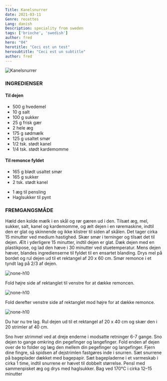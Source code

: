 ```yaml
---
Title: Kanelsnurrer
date: 2021-03-11
Genre: recettes
Lang: danish
Description: speciality from sweden
tags: ['brioche', 'swedish']
author: fred
hero: "04"
herotitle: "Ceci est un test"
herosubtitle: "Ceci est un subtitle"
author: fred 
---
```


![Kanelsnurrer](/pix/kanelsnurrer.jpg)

### INGREDIENSER



#### Til dejen

- 500 g hvedemel
- 10 g salt
- 100 g sukker
- 25 g frisk gær
- 2 hele æg
- 175 g sødmælk
- 125 g usaltet smør
- 1/2 tsk. stødt kanel
- 1/4 tsk. stødt kardemomme

#### Til remonce fyldet

- 165 g blødt usaltet smør
- 165 g sukker
- 2 tsk. stødt kanel
>
- 1 æg til pensling
- Haglsukker til pynt

### FREMGANGSMÅDE

Hæld den kolde mælk i en skål og rør gæren ud i den.
Tilsæt æg, mel, sukker, salt, kanel og kardemomme, og ælt dejen i en røremaskine, indtil den er glat og skinnende og ikke klistrer til siden af skålen.
Det tager cirka 15 minutter ved medium hastighed.
Skær smør i terninger og tilsæt det til dejen.
Ælt i yderligere 15 minutter, indtil dejen er glat.
Dæk dejen med en plastikpose, og lad den hæve i 30 minutter ved stuetemperatur.
Mens dejen hæver, blandes ingredienserne til fyldet til en ensartet blanding.
Drys mel på bordet og rul dejen ud til et rektangel af 20 x 60 cm.
Smør remonce i et tyndt lag på 2/3 af dejen.

![](/home/fred/.repo/traductions/recettes/images/brioche_snur1.png "none-h10")


Fold højre side af rektanglet til venstre for at dække remoncen.

![](/home/fred/.repo/traductions/recettes/images/brioche_snur3.png "none-h10")

Fold derefter venstre side af rektanglet mod højre for at dække remonce.

![](/home/fred/.repo/traductions/recettes/images/brioche_snur4.png "none-h10")

Du har nu tre lag.
Rul dejen ud til et rektangel af 20 x 40 cm og skær den i 20 strimler af 40 cm.

Sno hver strimmel ved at dreje enderne i modsatte retninger 6-7 gange.
Sno dejen to gange omkring din pegefinger og langefinger.
Fold enden af dejen over de to folder og læg den mellem din pegefinger og langefinger.
Fjern dine fingre, så spidsen af dejstrimlen fastgøres inde i snurren.
Sæt snurrene på bageplader dækket med bagepapir.
Sæt bagepladerne i et varmeskab i cirka 1 time, indtil snurrene er hævet til dobbelt størrelse.
Pensl med sammenpisket æg og drys med haglsukker.
Bag ved 170°C i cirka 12–15 minutter